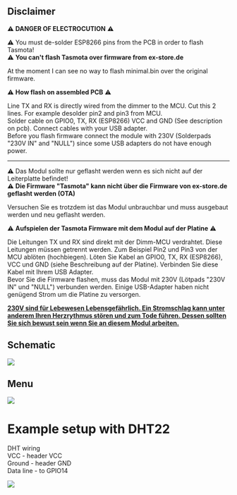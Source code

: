 ## Disclaimer
:warning: **DANGER OF ELECTROCUTION** :warning:

:warning: You must de-solder ESP8266 pins from the PCB in order to flash Tasmota!<br>
:warning: **You can't flash Tasmota over firmware from ex-store.de**

At the moment I can see no way to flash minimal.bin over the original firmware.

:warning: **How flash on assembled PCB** :warning:

Line TX and RX is directly wired from the dimmer to the MCU. Cut this 2 lines. For example desolder pin2 and pin3 from MCU.<br> Solder cable on GPIO0, TX, RX (ESP8266) VCC and GND (See description on pcb). Connect cables with your USB adapter.<br> Before you flash firmware connect the module with 230V (Solderpads "230V IN" and "NULL") since some USB adapters do not have enough power.

***

:warning: Das Modul sollte nur geflasht werden wenn es sich nicht auf der Leiterplatte befindet!<br>
:warning: **Die Firmware "Tasmota" kann nicht über die Firmware von ex-store.de geflasht werden (OTA)**

Versuchen Sie es trotzdem ist das Modul unbrauchbar und muss ausgebaut werden und neu geflasht werden.

:warning: **Aufspielen der Tasmota Firmware mit dem Modul auf der Platine** :warning:

Die Leitungen TX und RX sind direkt mit der Dimm-MCU verdrahtet. Diese Leitungen müssen getrennt werden. Zum Beispiel Pin2 und Pin3 von der MCU ablöten (hochbiegen). Löten Sie Kabel an GPIO0, TX, RX (ESP8266), VCC und GND (siehe Beschreibung auf der Platine). Verbinden Sie diese Kabel mit Ihrem USB Adapter.<br>
Bevor Sie die Firmware flashen, muss das Modul mit 230V (Lötpads "230V IN" und "NULL") verbunden werden. Einige USB-Adapter haben nicht genügend Strom um die Platine zu versorgen.

[
**230V sind für Lebewesen Lebensgefährlich. Ein Stromschlag kann unter anderem Ihren Herzrythmus stören und zum Tode führen. Dessen sollten Sie sich bewust sein wenn Sie an diesem Modul arbeiten.**](https://de.wikipedia.org/wiki/Stromunfall)

## Schematic

![](https://user-images.githubusercontent.com/7702766/77254795-f1957780-6c41-11ea-9a11-d589b8378c43.png)  

## Menu

![](https://pi-gate.net/images/menu.png)  

# Example setup with DHT22
DHT wiring<br> 
VCC       - header VCC<br> 
Ground    - header GND<br> 
Data line - to GPIO14

![](https://pi-gate.net/images/V4_setup.png)  


